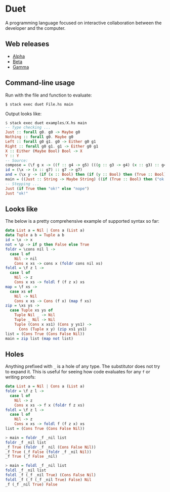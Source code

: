 # Duet

A programming language focused on interactive collaboration between
the developer and the computer.

## Web releases

* [Alpha](http://chrisdone.com/toys/duet-alpha/)
* [Beta](http://chrisdone.com/toys/duet-beta/)
* [Gamma](http://chrisdone.com/toys/duet-gamma/)

## Command-line usage

Run with the file and function to evaluate:

    $ stack exec duet File.hs main

Output looks like:

``` haskell
$ stack exec duet examples/X.hs main
-- Type checking ...
Just :: forall g0. g0 -> Maybe g0
Nothing :: forall g0. Maybe g0
Left :: forall g0 g1. g0 -> Either g0 g1
Right :: forall g0 g1. g1 -> Either g0 g1
X :: Either (Maybe Bool) Bool -> X
Y :: Y
-- Source:
compose = (\f g x -> ((f :: g4 -> g5) (((g :: g3 -> g4) (x :: g3) :: g4)) :: g5) :: (g4 -> g5) -> (g3 -> g4) -> g3 -> g5)
id = (\x -> (x :: g7) :: g7 -> g7)
and = (\x y -> (if (x :: Bool) then (if (y :: Bool) then (True :: Bool) else (False :: Bool) :: Bool) else (False :: Bool) :: Bool) :: Bool -> Bool -> Bool)
main = ((Just :: String -> Maybe String) ((if (True :: Bool) then ("ok!" :: String) else ("nope" :: String) :: String)) :: Maybe String)
-- Stepping ...
Just (if True then "ok!" else "nope")
Just "ok!"
```

## Looks like

The below is a pretty comprehensive example of supported syntax so
far:

``` haskell
data List a = Nil | Cons a (List a)
data Tuple a b = Tuple a b
id = \x -> x
not = \p -> if p then False else True
foldr = \cons nil l ->
  case l of
    Nil -> nil
    Cons x xs -> cons x (foldr cons nil xs)
foldl = \f z l ->
  case l of
    Nil -> z
    Cons x xs -> foldl f (f z x) xs
map = \f xs ->
  case xs of
    Nil -> Nil
    Cons x xs -> Cons (f x) (map f xs)
zip = \xs ys ->
  case Tuple xs ys of
    Tuple Nil _ -> Nil
    Tuple _ Nil -> Nil
    Tuple (Cons x xs1) (Cons y ys1) ->
      Cons (Tuple x y) (zip xs1 ys1)
list = (Cons True (Cons False Nil))
main = zip list (map not list)
```

## Holes

Anything prefixed with `_` is a hole of any type. The substitutor does
not try to expand it. This is useful for seeing how code evaluates for
any `f` or writing proofs:

```haskell
data List a = Nil | Cons a (List a)
foldr = \f z l ->
  case l of
    Nil -> z
    Cons x xs -> f x (foldr f z xs)
foldl = \f z l ->
  case l of
    Nil -> z
    Cons x xs -> foldl f (f z x) xs
list = (Cons True (Cons False Nil))
```

 ```haskell
> main = foldr _f _nil list
foldr _f _nil list
_f True (foldr _f _nil (Cons False Nil))
_f True (_f False (foldr _f _nil Nil))
_f True (_f False _nil)
```

 ```haskell
> main = foldl _f _nil list
foldl _f _nil list
foldl _f (_f _nil True) (Cons False Nil)
foldl _f (_f (_f _nil True) False) Nil
_f (_f _nil True) False
```
